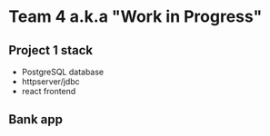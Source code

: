 # Team 4 a.k.a "Work in Progress"

## Project 1 stack
* PostgreSQL database
* httpserver/jdbc
* react frontend

## Bank app
